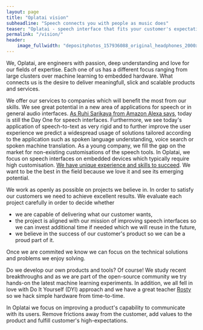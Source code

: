 ```yaml
---
layout: page
title: "Oplatai vision"
subheadline: "Speech connects you with people as music does"
teaser: "Oplatai - speech interface that fits your customer's expectations."
permalink: "/vision/"
header:
    image_fullwidth: "depositphotos_157936088_original_headphones_2000x770.jpg"
---
```


We, Oplatai, are engineers with passion, deep understanding and love for our fields of expertise.
Each one of us has a different focus ranging from large clusters over machine learning to embedded hardware.
What connects us is the desire to deliver meaningfull, slick and scalable products and services.

We offer our services to companies which will benefit the most from our skills.
We see great potential in a new area of applications for speech or in general audio interfaces.
[As Ruhi Sarikaya from Amazon Alexa says](https://www.youtube.com/watch?v=ivaheq6wnFE&feature=youtu.be&t=52m22s), today is still the Day One for speech interfaces.
Furthermore, we see today's application of speech-to-text as very rigid and to further improve the user experience we predict a widespread usage of solutions tailored according to the application such as spoken language understanding, voice search or spoken machine translation.
As a young company, we fill the gap on the market for non-existing customisations of the speech tools.
In Oplatai, we focus on speech interfaces on embedded devices which typically require high customisation.
[We have unique experience and skills to succeed](/team/).
We want to be the best in the field because we love it and see its emerging potential.

We work as openly as possible on projects we believe in.
In order to satisfy our customers we need to achieve excellent results.
We evaluate each project carefully in order to decide whether
 - we are capable of delivering what our customer wants,
 - the project is aligned with our mission of improving speech interfaces so we can invest additional time if needed which we will reuse in the future,
 - we believe in the success of our customer's product so we can be a proud part of it.

Once we are commited we know we can focus on the technical solutions and problems we enjoy solving.


Do we develop our own products and tools?
Of course! We study recent breakthroughs and as we are part of the open-source community we try hands-on the latest machine learning experiments.
In addition, we all fell in love with Do It Yourself (DYI) approach and we have a great teacher [Rosty](/team/#embedded-engineer-rosty-lisov%C3%BD) so we hack simple hardware from time-to-time.

In Oplatai we focus on improving a product's capability to communicate with its users.
Remove frictions away from the customer, add values to the product and fulfill customer's high-expectations.
